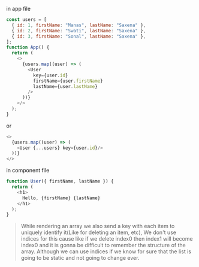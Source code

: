 in app file

```javascript
const users = [
  { id: 1, firstName: "Manas", lastName: "Saxena" },
  { id: 2, firstName: "Swati", lastName: "Saxena" },
  { id: 3, firstName: "Sonal", lastName: "Saxena" },
];
function App() {
  return (
    <>
      {users.map((user) => (
        <User
          key={user.id}
          firstName={user.firstName}
          lastName={user.lastName}
        />
      ))}
    </>
  );
}
```

or

```javascript
<>
  {users.map((user) => (
    <User {...users} key={user.id}/>
  ))}
</>
```

in component file

```javascript
function User({ firstName, lastName }) {
  return (
    <h1>
      Hello, {firstName} {lastName}
    </h1>
  );
}
```

> While rendering an array we also send a key with each item to uniquely identify it(Like for deleting an item, etc), We don't use indices for this cause like if we delete index0 then index1 will become index0 and it is gonna be difficult to remember the structure of the array. Although we can use indices if we know for sure that the list is going to be static and not going to change ever.